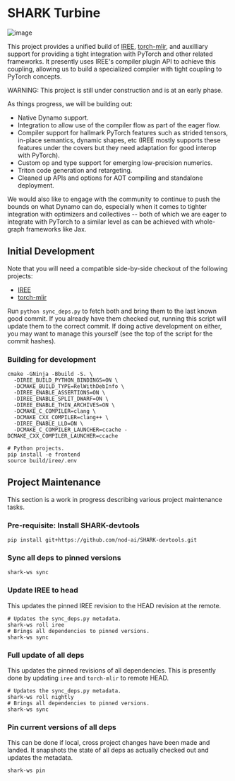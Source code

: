 # SHARK Turbine
![image](https://netl.doe.gov/sites/default/files/2020-11/Turbine-8412270026_83cfc8ee8f_c.jpg)

This project provides a unified build of [IREE](https://github.com/openxla/iree),
[torch-mlir](https://github.com/llvm/torch-mlir), and auxilliary support for
providing a tight integration with PyTorch and other related frameworks. It
presently uses IREE's compiler plugin API to achieve this coupling, allowing
us to build a specialized compiler with tight coupling to PyTorch concepts.

WARNING: This project is still under construction and is at an early phase.

As things progress, we will be building out:

* Native Dynamo support.
* Integration to allow use of the compiler flow as part of the eager flow.
* Compiler support for hallmark PyTorch features such as strided tensors,
  in-place semantics, dynamic shapes, etc (IREE mostly supports these
  features under the covers but they need adaptation for good interop with
  PyTorch).
* Custom op and type support for emerging low-precision numerics.
* Triton code generation and retargeting.
* Cleaned up APIs and options for AOT compiling and standalone deployment.

We would also like to engage with the community to continue to push the bounds
on what Dynamo can do, especially when it comes to tighter integration with
optimizers and collectives -- both of which we are eager to integrate with
PyTorch to a similar level as can be achieved with whole-graph frameworks like
Jax.

## Initial Development

Note that you will need a compatible side-by-side checkout of the following
projects:

* [IREE](https://github.com/openxla/iree.git)
* [torch-mlir](https://github.com/llvm/torch-mlir.git)

Run `python sync_deps.py` to fetch both and bring them to the last known
good commit. If you already have them checked out, running this script will
update them to the correct commit. If doing active development on either,
you may want to manage this yourself (see the top of the script for the
commit hashes).

### Building for development

```
cmake -GNinja -Bbuild -S. \
  -DIREE_BUILD_PYTHON_BINDINGS=ON \
  -DCMAKE_BUILD_TYPE=RelWithDebInfo \
  -DIREE_ENABLE_ASSERTIONS=ON \
  -DIREE_ENABLE_SPLIT_DWARF=ON \
  -DIREE_ENABLE_THIN_ARCHIVES=ON \
  -DCMAKE_C_COMPILER=clang \
  -DCMAKE_CXX_COMPILER=clang++ \
  -DIREE_ENABLE_LLD=ON \
  -DCMAKE_C_COMPILER_LAUNCHER=ccache -DCMAKE_CXX_COMPILER_LAUNCHER=ccache

# Python projects.
pip install -e frontend
source build/iree/.env
```

## Project Maintenance

This section is a work in progress describing various project maintenance
tasks.

### Pre-requisite: Install SHARK-devtools

```
pip install git+https://github.com/nod-ai/SHARK-devtools.git
```

### Sync all deps to pinned versions

```
shark-ws sync
```

### Update IREE to head

This updates the pinned IREE revision to the HEAD revision at the remote.

```
# Updates the sync_deps.py metadata.
shark-ws roll iree
# Brings all dependencies to pinned versions.
shark-ws sync
```

### Full update of all deps

This updates the pinned revisions of all dependencies. This is presently done
by updating `iree` and `torch-mlir` to remote HEAD.

```
# Updates the sync_deps.py metadata.
shark-ws roll nightly
# Brings all dependencies to pinned versions.
shark-ws sync
```

### Pin current versions of all deps

This can be done if local, cross project changes have been made and landed.
It snapshots the state of all deps as actually checked out and updates
the metadata.

```
shark-ws pin
```

